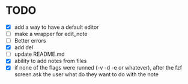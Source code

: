 # TODO
 - [x] add a way to have a default editor
 - [ ] make a wrapper for edit_note
 - [ ] Better errors
 - [x] add del
 - [ ] update README.md
 - [x] ability to add notes from files
 - [x] if none of the flags were runned (-v -d -e or whatever), after the fzf screen ask the user what do they want to do with the note
